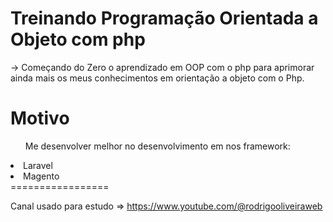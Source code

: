 # Treinando Programação Orientada a Objeto com php
-> Começando do Zero o aprendizado em OOP com o php para aprimorar ainda mais os meus conhecimentos em orientação a objeto com o Php.
# Motivo 
<ul>Me desenvolver melhor no desenvolvimento em nos framework:</ul> 
<li>Laravel</li> 
<li>Magento</li>
=================

Canal usado para estudo => https://www.youtube.com/@rodrigooliveiraweb
